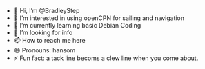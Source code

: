 - 👋 Hi, I’m @BradleyStep
- 👀 I’m interested in using openCPN for sailing and navigation 
- 🌱 I’m currently learning basic Debian Coding
- 💞️ I’m looking for info
- 📫 How to reach me here
- 😄 Pronouns: hansom 
- ⚡ Fun fact: a tack line becoms a clew line when you come about.

<!---
BradleyStep/BradleyStep is a ✨ special ✨ repository because its `README.md` (this file) appears on your GitHub profile.
You can click the Preview link to take a look at your changes.
--->
